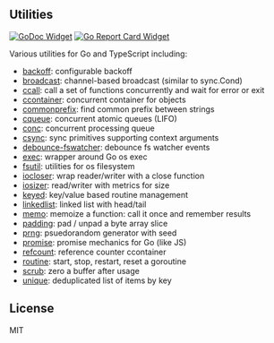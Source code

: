 ## Utilities

[![GoDoc Widget]][GoDoc] [![Go Report Card Widget]][Go Report Card]

[GoDoc]: https://godoc.org/github.com/aperturerobotics/util
[GoDoc Widget]: https://godoc.org/github.com/aperturerobotics/util?status.svg
[Go Report Card Widget]: https://goreportcard.com/badge/github.com/aperturerobotics/util
[Go Report Card]: https://goreportcard.com/report/github.com/aperturerobotics/util

Various utilities for Go and TypeScript including:

 - [backoff]: configurable backoff
 - [broadcast]: channel-based broadcast (similar to sync.Cond)
 - [ccall]: call a set of functions concurrently and wait for error or exit
 - [ccontainer]: concurrent container for objects
 - [commonprefix]: find common prefix between strings
 - [cqueue]: concurrent atomic queues (LIFO)
 - [conc]: concurrent processing queue
 - [csync]: sync primitives supporting context arguments
 - [debounce-fswatcher]: debounce fs watcher events
 - [exec]: wrapper around Go os exec
 - [fsutil]: utilities for os filesystem
 - [iocloser]: wrap reader/writer with a close function
 - [iosizer]: read/writer with metrics for size
 - [keyed]: key/value based routine management
 - [linkedlist]: linked list with head/tail
 - [memo]: memoize a function: call it once and remember results
 - [padding]: pad / unpad a byte array slice
 - [prng]: psuedorandom generator with seed
 - [promise]: promise mechanics for Go (like JS)
 - [refcount]: reference counter ccontainer
 - [routine]: start, stop, restart, reset a goroutine
 - [scrub]: zero a buffer after usage
 - [unique]: deduplicated list of items by key

[backoff]: ./backoff
[broadcast]: ./broadcast
[ccall]: ./ccall
[ccontainer]: ./ccontainer
[commonprefix]: ./commonprefix
[conc]: ./conc
[csync]: ./csync
[cqueue]: ./cqueue
[debounce-fswatcher]: ./debounce-fswatcher
[exec]: ./exec
[fsutil]: ./fsutil
[iocloser]: ./iocloser
[iosizer]: ./iosizer
[keyed]: ./keyed
[linkedlist]: ./linkedlist
[memo]: ./memo
[padding]: ./padding
[prng]: ./prng
[promise]: ./promise
[refcount]: ./refcount
[routine]: ./routine
[scrub]: ./scrub
[unique]: ./unique

## License

MIT
